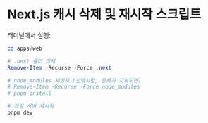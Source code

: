 # Next.js 캐시 삭제 및 재시작 스크립트

터미널에서 실행:

```powershell
cd apps/web

# .next 폴더 삭제
Remove-Item -Recurse -Force .next

# node_modules 재설치 (선택사항, 문제가 지속되면)
# Remove-Item -Recurse -Force node_modules
# pnpm install

# 개발 서버 재시작
pnpm dev
```